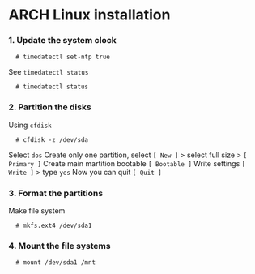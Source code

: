 # ARCH Linux installation 

### 1. Update the system clock
```
  # timedatectl set-ntp true
```
See `timedatectl status`
```
  # timedatectl status
```
### 2. Partition the disks 
Using `cfdisk`
```
  # cfdisk -z /dev/sda
```
Select `dos` 
Create only one partition, select
  `[ New ]` > select full size > `[ Primary ]`
  Create main martition bootable `[ Bootable ]`
  Write settings `[ Write ]` > type `yes`
  Now you can quit `[ Quit ]`
  
### 3. Format the partitions
Make file system
```
  # mkfs.ext4 /dev/sda1
```
### 4. Mount the file systems
```
  # mount /dev/sda1 /mnt
```
